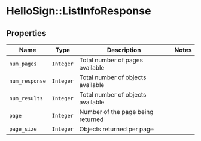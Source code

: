 # HelloSign::ListInfoResponse



## Properties

| Name | Type | Description | Notes |
| ---- | ---- | ----------- | ----- |
| `num_pages` | ```Integer``` |  Total number of pages available  |  |
| `num_response` | ```Integer``` |  Total number of objects available  |  |
| `num_results` | ```Integer``` |  Total number of objects available  |  |
| `page` | ```Integer``` |  Number of the page being returned  |  |
| `page_size` | ```Integer``` |  Objects returned per page  |  |

